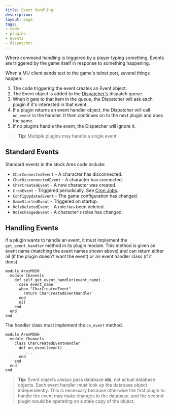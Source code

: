 ```yaml
---
title: Event Handling
description:
layout: page
tags: 
- code
- plugins
- events
- dispatcher
---
```


Where command handling is triggered by a player typing something, Events are triggered by the game itself in response to something happening.  

When a MU client sends text to the game's telnet port, several things happen:

1. The code triggering the event creates an Event object.
2. The Event object is added to the [Dispatcher's](/tutorials/code/dispatcher) dispatch queue.  
3. When it gets to that item in the queue, the Dispatcher will ask each plugin if it's interested in that event.  
4. If a plugin returns an event handler object, the Dispatcher will call `on_event` in the handler.  It then continues on to the next plugin and does the same.
5. If no plugins handle the event, the Dispatcher will ignore it.

> **Tip:** Multiple plugins may handle a single event.

## Standard Events

Standard events in the stock Ares code include:

* `CharConnectedEvent` - A character has disconnected.
* `CharDisconnectedEvent` - A character has connected.
* `CharCreatedEvent` - A new character was created.
* `CronEvent` - Triggered periodically.  See [Cron Jobs](/tutorials/code/cron).
* `ConfigUpdatedEvent` - The game configuration has changed.
* `GameStartedEvent` - Triggered on startup.
* `RoleDeletedEvent` - A role has been deleted. 
* `RoleChangedEvent` - A character's roles has changed.

## Handling Events

If a plugin wants to handle an event, it must implement the `get_event_handler` method in its plugin module.  This method is given an event name (matching the event names shown above) and can return either nil (if the plugin doesn't want the event) or an event handler class (if it does).

    module AresMUSH
      module Channels
        def self.get_event_handler(event_name) 
          case event_name
          when "CharCreatedEvent"
            return CharCreatedEventHandler
          end
          nil
        end
      end
    end


The handler class must implement the `on_event` method.  

    module AresMUSH
      module Channels
        class CharCreatedEventHandler
          def on_event(event)
             ...
          end
        end
      end
    end

> **Tip:** Event objects always pass database **ids**, not actual database objects.  Each event handler must look up the database object independently.  This is necessary because otherwise the first plugin to handle the event may make changes to the database, and the second plugin would be operating on a stale copy of the object.




